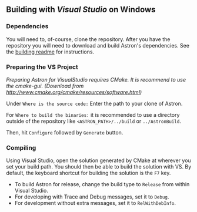 Building with _Visual Studio_ on Windows
------------------------------------------

### Dependencies ###
You will need to, of-course, clone the repository.
After you have the repository you will need to download and build Astron's
dependencies.  See the [building readme](https://github.com/Astron/Astron/blob/build-instructions/doc/building/readme.md) for instructions.


### Preparing the VS Project ###
_Preparing Astron for VisualStudio requires CMake. It is recommend to use the
cmake-gui. (Download from http://www.cmake.org/cmake/resources/software.html)_

Under `Where is the source code:` Enter the path to your clone of Astron.

For `Where to build the binaries:` it is recommended to use a directory outside
of the repository like `<ASTRON_PATH>/../build` or `../AstronBuild`.

Then, hit `Configure` followed by `Generate` button.


### Compiling ###
Using Visual Studio, open the solution generated by CMake at wherever you set your
build path.  You should then be able to build the solution with VS.  By default,
the keyboard shortcut for building the solution is the `F7` key.

 - To build Astron for release, change the build type to `Release` from within Visual Studio.
 - For developing with Trace and Debug messages, set it to `Debug`.
 - For development without extra messages, set it to `RelWithDebInfo`.
